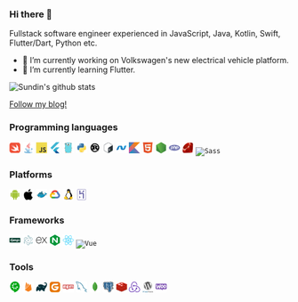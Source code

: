 ### Hi there 👋

Fullstack software engineer experienced in JavaScript, Java, Kotlin, Swift, Flutter/Dart, Python etc.

- 🔭 I’m currently working on Volkswagen's new electrical vehicle platform.
- 🌱 I’m currently learning Flutter.
 
![Sundin's github stats](https://github-readme-stats.vercel.app/api?username=Sundin&show_icons=true&title_color=fff&icon_color=79ff97&text_color=9f9f9f&bg_color=151515)
 
[Follow my blog!](https://sundin.github.io/)

### Programming languages

<code><img height="20" src="https://github.com/devicons/devicon/blob/master/icons/swift/swift-original.svg" title="Swift"></code>
<code><img height="20" src="https://github.com/devicons/devicon/blob/master/icons/java/java-original.svg" title="Java"></code>
<code><img height="20" src="https://github.com/devicons/devicon/blob/master/icons/javascript/javascript-original.svg" title="JavaScript"></code>
<code><img height="20" src="https://github.com/devicons/devicon/blob/master/icons/flutter/flutter-original.svg" title="Flutter"></code>
<code><img height="20" src="https://github.com/devicons/devicon/blob/master/icons/go/go-original.svg" title="Go"></code>
<code><img height="20" src="https://github.com/devicons/devicon/blob/master/icons/python/python-original.svg" title="Python"></code>
<code><img height="20" src="https://github.com/devicons/devicon/blob/master/icons/rust/rust-plain.svg" title="Rust"></code>
<code><img height="20" src="https://github.com/devicons/devicon/blob/master/icons/bash/bash-original.svg" title="Bash"></code>
<code><img height="20" src="https://github.com/devicons/devicon/blob/master/icons/dot-net/dot-net-original.svg" title=".NET"></code>
<code><img height="20" src="https://github.com/devicons/devicon/blob/master/icons/kotlin/kotlin-original.svg" title="Kotlin"></code>
<code><img height="20" src="https://github.com/devicons/devicon/blob/master/icons/html5/html5-original.svg" title="HTML5"></code>
<code><img height="20" src="https://github.com/devicons/devicon/blob/master/icons/nodejs/nodejs-original.svg" title="Node"></code>
<code><img height="20" src="https://github.com/devicons/devicon/blob/master/icons/php/php-plain.svg" title="PHP"></code>
<code><img height="20" src="https://github.com/devicons/devicon/blob/master/icons/ruby/ruby-original.svg" title="Ruby"></code>
<code><img height="20" src="https://github.com/devicons/devicon/tree/master/icons/sass" title="Sass"></code>

### Platforms

<code><img height="20" src="https://github.com/devicons/devicon/blob/master/icons/android/android-original.svg" title="Android"></code>
<code><img height="20" src="https://github.com/devicons/devicon/blob/master/icons/apple/apple-original.svg" title="iOS"></code>
<code><img height="20" src="https://github.com/devicons/devicon/blob/master/icons/docker/docker-original.svg" title="Docker"></code>
<code><img height="20" src="https://github.com/devicons/devicon/blob/master/icons/googlecloud/googlecloud-original.svg" title="Google Cloud"></code>
<code><img height="20" src="https://github.com/devicons/devicon/blob/master/icons/linux/linux-original.svg" title="Linux"></code>
<code><img height="20" src="https://github.com/devicons/devicon/blob/master/icons/heroku/heroku-original.svg" title="Heroku"></code>

### Frameworks

<code><img height="20" src="https://github.com/devicons/devicon/blob/master/icons/django/django-original.svg" title="Django"></code>
<code><img height="20" src="https://github.com/devicons/devicon/blob/master/icons/electron/electron-original.svg" title="Electron"></code>
<code><img height="20" src="https://github.com/devicons/devicon/blob/master/icons/express/express-original.svg" title="Node Express"></code>
<code><img height="20" src="https://github.com/devicons/devicon/blob/master/icons/nginx/nginx-original.svg" title="NGINX"></code>
<code><img height="20" src="https://github.com/devicons/devicon/blob/master/icons/react/react-original.svg" title="React"></code>
<code><img height="20" src="https://github.com/devicons/devicon/tree/master/icons/vuejs" title="Vue"></code>

### Tools
<code><img height="20" src="https://github.com/devicons/devicon/blob/master/icons/cucumber/cucumber-plain.svg" title="Cucumber"></code>
<code><img height="20" src="https://github.com/devicons/devicon/blob/master/icons/firebase/firebase-plain.svg" title="Firebase"></code>
<code><img height="20" src="https://github.com/devicons/devicon/blob/master/icons/gradle/gradle-plain.svg" title="Gradle"></code>
<code><img height="20" src="https://github.com/devicons/devicon/blob/master/icons/gatling/gatling-plain.svg" title="Gatling"></code>
<code><img height="20" src="https://github.com/devicons/devicon/blob/master/icons/npm/npm-original-wordmark.svg" title="NPM"></code>
<code><img height="20" src="https://github.com/devicons/devicon/blob/master/icons/mysql/mysql-original.svg" title="MySQL"></code>
<code><img height="20" src="https://github.com/devicons/devicon/blob/master/icons/mongodb/mongodb-original.svg" title="MongoDB"></code>
<code><img height="20" src="https://github.com/devicons/devicon/blob/master/icons/postgresql/postgresql-original.svg" title="PostgreSQL"></code>
<code><img height="20" src="https://github.com/devicons/devicon/blob/master/icons/redis/redis-original.svg" title="Redis"></code>
<code><img height="20" src="https://github.com/devicons/devicon/blob/master/icons/redux/redux-original.svg" title="Redux"></code>
<code><img height="20" src="https://github.com/devicons/devicon/blob/master/icons/wordpress/wordpress-original.svg" title="WordPress"></code>
<code><img height="20" src="https://github.com/devicons/devicon/blob/master/icons/woocommerce/woocommerce-original.svg" title="WooCommerce"></code>


<!--
**Sundin/Sundin** is a ✨ _special_ ✨ repository because its `README.md` (this file) appears on your GitHub profile.

Here are some ideas to get you started:

- 🔭 I’m currently working on ...
- 🌱 I’m currently learning ...
- 👯 I’m looking to collaborate on ...
- 🤔 I’m looking for help with ...
- 💬 Ask me about ...
- 📫 How to reach me: ...
- 😄 Pronouns: ...
- ⚡ Fun fact: ...
-->


<!--
Inspired by https://github.com/YazeedAlKhalaf/YazeedAlKhalaf/blob/master/README.md
Find icons to use here https://github.com/devicons/devicon/tree/master/icons
-->
